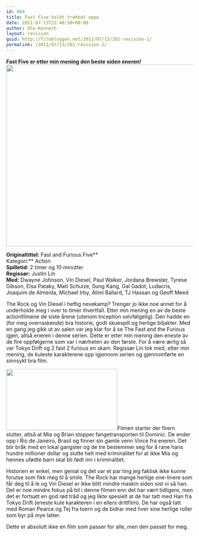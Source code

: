 ```yaml
---
id: 664
title: Fast Five holdt trøkket oppe
date: 2011-07-13T22:40:50+00:00
author: Ole-Kenneth
layout: revision
guid: http://filmbloggen.net/2011/07/13/281-revision-2/
permalink: /2011/07/13/281-revision-2/
---
```

**Fast Five er etter min mening den beste siden eneren!**  
[<img class="alignnone size-medium wp-image-284" src="http://filmbloggen.webalive.no/files/2011/05/fast-five.jpg?w=300" alt="" width="736" height="490" />](http://filmbloggen.webalive.no/files/2011/05/fast-five.jpg)

**Originaltittel:** Fast and Furious Five**  
Kategori:** Action  
**Spilletid:** 2 timer og 10 minutter  
**Regissør:** Justin Lin  
**Med:** Dwayne Johnson, Vin Diesel, Paul Walker, Jordana Brewster, Tyrese Gibson, Elsa Pataky, Matt Schulze, Sung Kang, Gal Gadot, Ludacris, Joaquim de Almeida, Michael Irby, Alimi Ballard, TJ Hassan og Geoff Meed

The Rock og Vin Diesel i heftig nevekamp? Trenger jo ikke noe annet for å underholde meg i over to timer ihvertfall. Etter min mening en av de beste actionfilmene de siste årene (utenom Inception selvfølgelig). Den hadde en (for meg overraskende) bra historie, godt skuespill og herlige biljakter. Med en gang jeg gikk ut av salen var jeg klar for å se The Fast and the Furious igjen, altså eneren i denne serien. Dette er etter min mening den eneste av de fire oppfølgerne som var i nærheten av den første. For å være ærlig så var Tokyo Drift og 2 fast 2 furious en skam. Regissør Lin tok med, etter min mening, de kuleste karakterene opp igjennom serien og gjennomførte en sinnsykt bra film.

[<img class="alignright size-medium wp-image-283" src="http://filmbloggen.webalive.no/files/2011/05/fast-five2.jpg?w=300" alt="" width="300" height="165" />](http://filmbloggen.webalive.no/files/2011/05/fast-five2.jpg)Filmen starter der firern slutter, altså at Mia og Brian stopper fangetransporten til Dominic. De ender opp i Rio de Janeiro, Brasil og finner sin gamle venn Vince fra eneren. Det blir bråk med en lokal gangster og de tre bestemmer seg for å rane hans hundre millioner dollar og slutte helt med kriminalitet for at ikke Mia og hennes ufødte barn skal bli født inn i kriminalitet.

Historien er enkel, men genial og det var et par ting jeg faktisk ikke kunne forutse som fikk meg til å smile. The Rock har mange herlige one-linere som får deg til å le og Vin Diesel er ikke blitt mindre maskin siden sist vi så han. Det er noe mindre fokus på bil i denne filmen enn det har vært tidligere, men det er fortsatt en god rød tråd og jeg likte spesielt at de har tatt med Han fra Tokyo Drift (eneste kule karakteren i en ellers drittfilm). De har også tatt med Roman Pearce og Tej fra toern og de bidrar med hver sine herlige roller som byr på mye latter.

Dette er absolutt ikke en film som passer for alle, men den passet for meg.